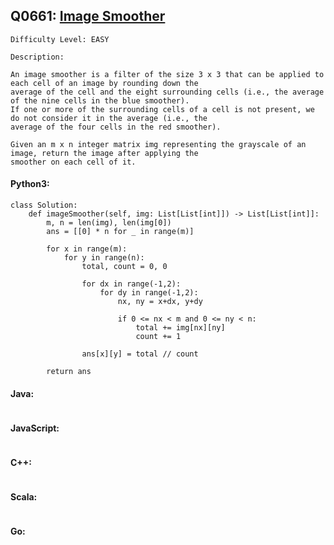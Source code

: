 ## Q0661: [Image Smoother](https://leetcode.com/problems/image-smoother/)

```
Difficulty Level: EASY
```

```
Description:

An image smoother is a filter of the size 3 x 3 that can be applied to each cell of an image by rounding down the
average of the cell and the eight surrounding cells (i.e., the average of the nine cells in the blue smoother).
If one or more of the surrounding cells of a cell is not present, we do not consider it in the average (i.e., the
average of the four cells in the red smoother).

Given an m x n integer matrix img representing the grayscale of an image, return the image after applying the
smoother on each cell of it.
```

#### Python3:

```
class Solution:
    def imageSmoother(self, img: List[List[int]]) -> List[List[int]]:
        m, n = len(img), len(img[0])
        ans = [[0] * n for _ in range(m)]
        
        for x in range(m):
            for y in range(n):
                total, count = 0, 0

                for dx in range(-1,2):
                    for dy in range(-1,2):
                        nx, ny = x+dx, y+dy

                        if 0 <= nx < m and 0 <= ny < n:
                            total += img[nx][ny]
                            count += 1

                ans[x][y] = total // count

        return ans
```

#### Java:

```

```

#### JavaScript:

```

```


#### C++:

```

```

#### Scala:

```

```

#### Go:

```

```